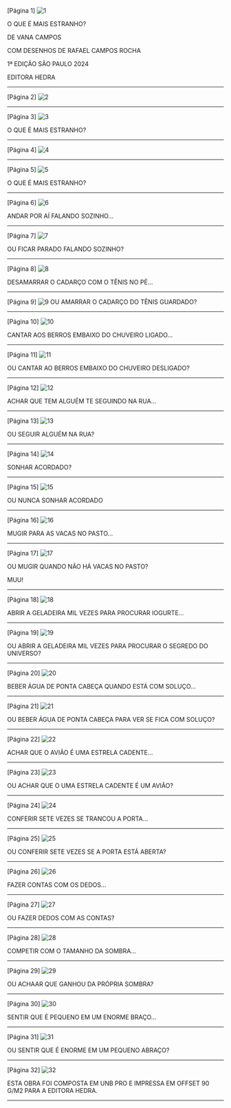 [Página 1]
![1](./mg/page_1-01.jpg)

O QUE É MAIS ESTRANHO?


DE VANA CAMPOS

COM DESENHOS DE RAFAEL CAMPOS ROCHA

1ª EDIÇÃO
SÃO PAULO 2024

EDITORA HEDRA

---

[Página 2]
![2](./img/page_2-01.jpg)



---

[Página 3]
![3](./img/page_3-01.jpg)


O QUE É MAIS ESTRANHO?

---

[Página 4]
![4](./img/page_4-01.jpg)



---

[Página 5]
![5](./img/page_5-01.jpg)

O QUE É MAIS ESTRANHO?

---

[Página 6]
![6](./img/page_6-01.jpg)

ANDAR POR AÍ FALANDO SOZINHO...


---

[Página 7]
![7](./img/page_7-01.jpg)

OU FICAR PARADO FALANDO SOZINHO?

---

[Página 8]
![8](./img/page_8-01.jpg)

DESAMARRAR O CADARÇO COM O TÊNIS NO PÉ...

---

[Página 9]
![9](./img/page_9-01.jpg)
OU AMARRAR O CADARÇO DO TÊNIS GUARDADO?

---

[Página 10]
![10](./img/page_10-01.jpg)

CANTAR AOS BERROS EMBAIXO DO CHUVEIRO LIGADO...

---

[Página 11]
![11](./img/page_11-01.jpg)

OU CANTAR AO BERROS EMBAIXO DO CHUVEIRO DESLIGADO?

---

[Página 12]
![12](./img/page_12-01.jpg)

ACHAR QUE TEM ALGUÉM TE SEGUINDO NA RUA...

---

[Página 13]
![13](./img/page_13-01.jpg)

OU SEGUIR ALGUÉM NA RUA?

---

[Página 14]
![14](./img/page_14-01.jpg)

SONHAR ACORDADO?

---

[Página 15]
![15](./img/page_15-01.jpg)

OU NUNCA SONHAR ACORDADO

---

[Página 16]
![16](./img/page_16-01.jpg)

MUGIR PARA AS VACAS NO PASTO...

---

[Página 17]
![17](./img/page_17-01.jpg)

OU MUGIR QUANDO NÃO HÁ VACAS NO PASTO?

MUU!

---

[Página 18]
![18](./img/page_18-01.jpg)

ABRIR A GELADEIRA MIL VEZES PARA PROCURAR IOGURTE...

---

[Página 19]
![19](./img/page_19-01.jpg)

OU ABRIR A GELADEIRA MIL VEZES PARA PROCURAR O SEGREDO DO UNIVERSO?

---

[Página 20]
![20](./img/page_20-01.jpg)

BEBER ÁGUA
DE PONTA CABEÇA
QUANDO ESTÁ COM SOLUÇO...

---

[Página 21]
![21](./img/page_21-01.jpg)

OU BEBER ÁGUA 
DE PONTA CABEÇA 
PARA VER SE FICA COM SOLUÇO?

---

[Página 22]
![22](./img/page_22-01.jpg)

ACHAR QUE O AVIÃO É UMA ESTRELA CADENTE...


---

[Página 23]
![23](./img/page_23-01.jpg)

OU ACHAR QUE O UMA ESTRELA CADENTE É UM AVIÃO?

---

[Página 24]
![24](./img/page_24-01.jpg)

CONFERIR SETE VEZES SE TRANCOU A PORTA...

---

[Página 25]
![25](./img/page_25-01.jpg)

OU CONFERIR SETE VEZES SE A PORTA ESTÁ ABERTA?

---

[Página 26]
![26](./img/page_26-01.jpg)

FAZER CONTAS COM OS DEDOS...

---

[Página 27]
![27](./img/page_27-01.jpg)

OU FAZER DEDOS COM AS CONTAS?

---

[Página 28]
![28](./img/page_28-01.jpg)

COMPETIR COM O TAMANHO DA SOMBRA...

---

[Página 29]
![29](./img/page_29-01.jpg)

OU ACHAAR QUE GANHOU DA PRÓPRIA SOMBRA?

---

[Página 30]
![30](./img/page_30-01.jpg)

SENTIR QUE É PEQUENO EM UM ENORME BRAÇO... 

---

[Página 31]
![31](./img/page_31-01.jpg)

OU SENTIR QUE É ENORME EM UM PEQUENO ABRAÇO?


---

[Página 32]
![32](./img/page_32-01.jpg)

ESTA OBRA FOI COMPOSTA EM UNB PRO
E IMPRESSA EM OFFSET 90 G/M2
PARA A EDITORA HEDRA.


---

